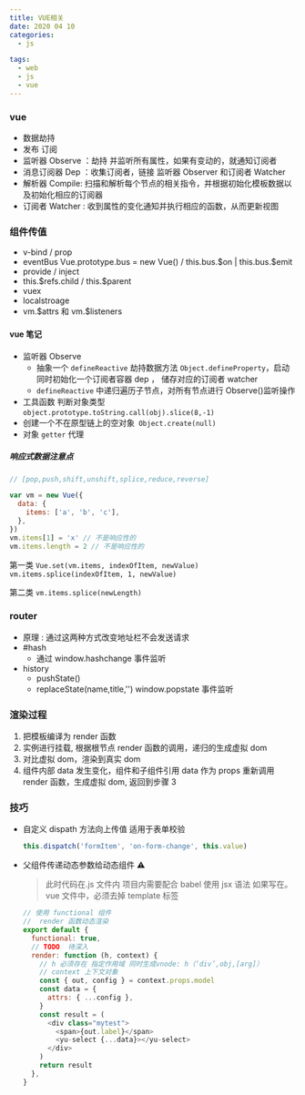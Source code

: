```yaml
---
title: VUE相关
date: 2020 04 10
categories:
  - js

tags:
  - web
  - js
  - vue
---
```


### vue

- 数据劫持
- 发布 订阅
- 监听器 Observe ：劫持 并监听所有属性，如果有变动的，就通知订阅者
- 消息订阅器 Dep ：收集订阅者，链接 监听器 Observer 和订阅者 Watcher
- 解析器 Compile: 扫描和解析每个节点的相关指令，并根据初始化模板数据以及初始化相应的订阅器
- 订阅者 Watcher : 收到属性的变化通知并执行相应的函数，从而更新视图

### 组件传值

- v-bind / prop
- eventBus Vue.prototype.bus = new Vue() / this.bus.\$on | this.bus.\$emit
- provide / inject
- this.\$refs.child / this.\$parent
- vuex
- localstroage
- vm.\$attrs 和 vm.\$listeners

#### vue 笔记

- 监听器 Observe
  - 抽象一个 `defineReactive` 劫持数据方法 `Object.defineProperty`，启动同时初始化一个订阅者容器 dep ， 储存对应的订阅者 watcher
  - `defineReactive` 中递归遍历子节点，对所有节点进行 Observe()监听操作
- 工具函数 判断对象类型 `object.prototype.toString.call(obj).slice(8,-1)`
- 创建一个不在原型链上的空对象` Object.create(null)`
- 对象 `getter` 代理

##### 响应式数据注意点

```js
// [pop,push,shift,unshift,splice,reduce,reverse]

var vm = new Vue({
  data: {
    items: ['a', 'b', 'c'],
  },
})
vm.items[1] = 'x' // 不是响应性的
vm.items.length = 2 // 不是响应性的
```

第一类
`Vue.set(vm.items, indexOfItem, newValue)`
`vm.items.splice(indexOfItem, 1, newValue)`

第二类
`vm.items.splice(newLength)`

### router

- 原理 : 通过这两种方式改变地址栏不会发送请求
- #hash
  - 通过 window.hashchange 事件监听
- history
  - pushState()
  - replaceState(name,title,'')
    window.popstate 事件监听

### 渲染过程

1. 把模板编译为 render 函数
2. 实例进行挂载, 根据根节点 render 函数的调用，递归的生成虚拟 dom
3. 对比虚拟 dom，渲染到真实 dom
4. 组件内部 data 发生变化，组件和子组件引用 data 作为 props 重新调用 render 函数，生成虚拟 dom, 返回到步骤 3

### 技巧

- 自定义 dispath 方法向上传值 适用于表单校验

  ```js
  this.dispatch('formItem', 'on-form-change', this.value)
  ```

- 父组件传递动态参数给动态组件
  ⚠️

  > 此时代码在.js 文件内
  > 项目内需要配合 babel 使用 jsx 语法
  > 如果写在。vue 文件中，必须去掉 template 标签

  ```js
  // 使用 functional 组件
  //  render 函数动态渲染
  export default {
    functional: true,
    // TODO  待深入
    render: function (h, context) {
      // h 必须存在 指定作用域 同时生成vnode: h（‘div’,obj,[arg]）
      // context 上下文对象
      const { out, config } = context.props.model
      const data = {
        attrs: { ...config },
      }
      const result = (
        <div class="mytest">
          <span>{out.label}</span>
          <yu-select {...data}></yu-select>
        </div>
      )
      return result
    },
  }
  ```

